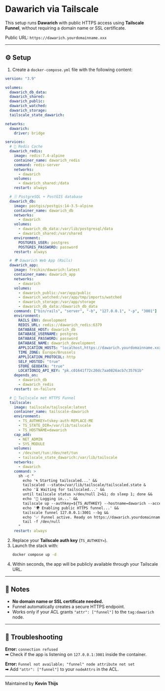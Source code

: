 # Dawarich via Tailscale

This setup runs **Dawarich** with public HTTPS access using **Tailscale Funnel**, without requiring a domain name or SSL certificate.

Public URL: `https://dawarich.yourdomainname.xxx`

---

## ⚙️ Setup

1. Create a `docker-compose.yml` file with the following content:

```yaml
version: "3.9"

volumes:
  dawarich_db_data:
  dawarich_shared:
  dawarich_public:
  dawarich_watched:
  dawarich_storage:
  tailscale_state_dawarich:

networks:
  dawarich:
    driver: bridge

services:
  # 🧠 Redis Cache
  dawarich_redis:
    image: redis:7.4-alpine
    container_name: dawarich_redis
    command: redis-server
    networks:
      - dawarich
    volumes:
      - dawarich_shared:/data
    restart: always

  # 🗄️ PostgreSQL + PostGIS database
  dawarich_db:
    image: postgis/postgis:14-3.5-alpine
    container_name: dawarich_db
    networks:
      - dawarich
    volumes:
      - dawarich_db_data:/var/lib/postgresql/data
      - dawarich_shared:/var/shared
    environment:
      POSTGRES_USER: postgres
      POSTGRES_PASSWORD: password
    restart: always

  # 🌍 Dawarich Web App (Rails)
  dawarich_app:
    image: freikin/dawarich:latest
    container_name: dawarich_app
    networks:
      - dawarich
    volumes:
      - dawarich_public:/var/app/public
      - dawarich_watched:/var/app/tmp/imports/watched
      - dawarich_storage:/var/app/storage
      - dawarich_db_data:/dawarich_db_data
    command: ["bin/rails", "server", "-b", "127.0.0.1", "-p", "3001"]
    environment:
      RAILS_ENV: development
      REDIS_URL: redis://dawarich_redis:6379
      DATABASE_HOST: dawarich_db
      DATABASE_USERNAME: postgres
      DATABASE_PASSWORD: password
      DATABASE_NAME: dawarich_development
      APPLICATION_HOSTS: "localhost,https://dawarich.yourdomainname.xxx"
      TIME_ZONE: Europe/Brussels
      APPLICATION_PROTOCOL: http
      SELF_HOSTED: "true"
      STORE_GEODATA: "true"
      LOCATIONIQ_API_KEY: "pk.c01641f72c20dc7aa0826acb7c35761b"
    depends_on:
      - dawarich_db
      - dawarich_redis
    restart: on-failure

  # 🔐 Tailscale met HTTPS Funnel
  tailscale:
    image: tailscale/tailscale:latest
    container_name: tailscale-dawarich
    environment:
      - TS_AUTHKEY=tskey-auth-REPLACE-ME
      - TS_STATE_DIR=/var/lib/tailscale
      - TS_HOSTNAME=dawarich
    cap_add:
      - NET_ADMIN
      - SYS_MODULE
    volumes:
      - /dev/net/tun:/dev/net/tun
      - tailscale_state_dawarich:/var/lib/tailscale
    networks:
      - dawarich
    command: >
      sh -c "
        echo '🌀 Starting tailscaled...' &&
        tailscaled --state=/var/lib/tailscale/tailscaled.state &
        echo '⏳ Waiting for tailscaled...' &&
        until tailscale status >/dev/null 2>&1; do sleep 1; done &&
        echo '🔑 Logging in...' &&
        tailscale up --authkey=${TS_AUTHKEY} --hostname=dawarich --accept-routes --accept-dns=false --advertise-tags=tag:dawarich &&
        echo '🌍 Enabling public HTTPS funnel...' &&
        tailscale funnel 127.0.0.1:3001 --bg &&
        echo '✅ Funnel active. Ready on https://dawarich.yourdomainname.xxx' &&
        tail -f /dev/null
      "
    restart: always

```

2. Replace your **Tailscale auth key** (`TS_AUTHKEY=`).  
3. Launch the stack with:
   ```bash
   docker compose up -d
   ```
4. Within seconds, the app will be publicly available through your Tailscale URL.

---

## 🧠 Notes

- **No domain name or SSL certificate needed.**
- Funnel automatically creates a secure HTTPS endpoint.
- Works only if your ACL grants `"attr": ["funnel"]` to the `tag:dawarich` node.

---

## 🔧 Troubleshooting

**Error:** `connection refused`  
➡ Check if the app is listening on `127.0.0.1:3001` inside the container.

**Error:** `Funnel not available; "funnel" node attribute not set`  
➡ Add `"attr": ["funnel"]` to your `nodeAttrs` in the ACL.

---

Maintained by **Kevin Thijs**
